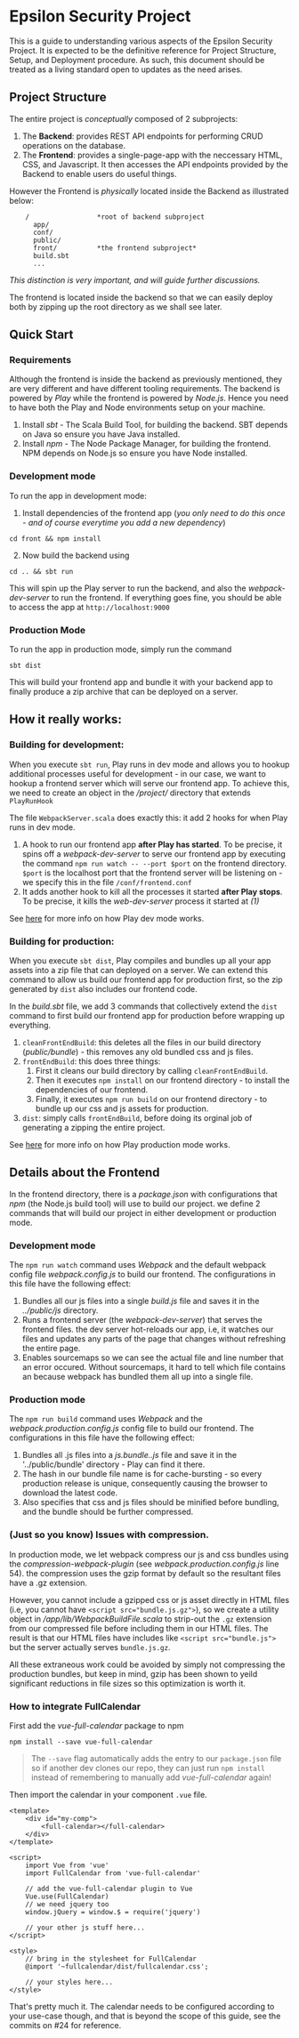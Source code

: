 # Epsilon Security Project

This is a guide to understanding various aspects of the Epsilon Security Project. It is expected to be the definitive reference for Project Structure, Setup, and Deployment procedure. As such, this document should be treated as a living standard open to updates as the need arises.

## Project Structure

The entire project is _conceptually_ composed of 2 subprojects:

1. The **Backend**: provides REST API endpoints for performing CRUD operations on the database.
2. The **Frontend**: provides a single-page-app with the neccessary HTML, CSS, and Javascript. It then accesses the API endpoints provided by the Backend to enable users do useful things. 

However the Frontend is _physically_ located inside the Backend as illustrated below:

		/                 *root of backend subproject
		  app/
		  conf/
		  public/
		  front/          *the frontend subproject*
		  build.sbt
		  ...

_This distinction is very important, and will guide further discussions._

The frontend is located inside the backend so that we can easily deploy both by zipping up the root directory as we shall see later.

## Quick Start

### Requirements

Although the frontend is inside the backend as previously mentioned, they are very different and have different tooling requirements. The backend is powered by _Play_ while the frontend is powered by _Node.js_. Hence you need to have both the Play and Node environments setup on your machine. 

1. Install _sbt_ - The Scala Build Tool, for building the backend. SBT depends on Java so ensure you have Java installed.
2. Install _npm_ - The Node Package Manager, for building the frontend. NPM depends on Node.js so ensure you have Node installed.

### Development mode

To run the app in development mode:
1. Install dependencies of the frontend app (_you only need to do this once - and of course everytime you add a new dependency_)
```
cd front && npm install
```
2. Now build the backend using
```
cd .. && sbt run
```
This will spin up the Play server to run the backend, and also the _webpack-dev-server_ to run the frontend. If everything goes fine, you should be able to access the app at `http://localhost:9000`

### Production Mode

To run the app in production mode, simply run the command
```
sbt dist
```
This will build your frontend app and bundle it with your backend app to finally produce a zip archive that can be deployed on a server.

## How it really works:

### Building for development:

When you execute `sbt run`, Play runs in dev mode and allows you to hookup additional processes useful for development - in our case, we want to hookup a frontend server which will serve our frontend app. To achieve this, we need to create an object in the _/project/_ directory that extends `PlayRunHook`

The file `WebpackServer.scala` does exactly this: it add 2 hooks for when Play runs in dev mode.

1. A hook to run our frontend app **after Play has started**. To be precise, it spins off a _webpack-dev-server_ to serve our frontend app by executing the command `npm run watch -- --port $port` on the frontend directory. `$port` is the localhost port that the frontend server will be listening on - we specify this in the file `/conf/frontend.conf`
2. It adds another hook to kill all the processes it started **after Play stops**. To be precise, it kills the _web-dev-server_ process it started at _(1)_

See [here](https://www.playframework.com/documentation/2.6.x/SBTCookbook) for more info on how Play dev mode works.

### Building for production:

When you execute `sbt dist`, Play compiles and bundles up all your app assets into a zip file that can deployed on a server. We can extend this command to allow us build our frontend app for production first, so the zip generated by `dist` also includes our frontend code.

In the _build.sbt_ file, we add 3 commands that collectively extend the `dist` command to first build our frontend app for production before wrapping up everything.

1. `cleanFrontEndBuild`: this deletes all the files in our build directory (_public/bundle_) - this removes any old bundled css and js files.
2. `frontEndBuild`: this does three things:
	1. First it cleans our build directory by calling `cleanFrontEndBuild`.
	2. Then it executes `npm install` on our frontend directory - to install the dependencies of our frontend.
	3. Finally, it executes `npm run build` on our frontend directory - to bundle up our css and js assets for production.
3. `dist`: simply calls `frontEndBuild`, before doing its orginal job of generating a zipping the entire project.

See [here](https://www.playframework.com/documentation/2.6.x/Deploying) for more info on how Play production mode works.

## Details about the Frontend

In the frontend directory, there is a _package.json_ with configurations that _npm_ (the Node.js build tool) will use to build our project. we define 2 commands that will build our project in either development or production mode. 

### Development mode
The `npm run watch` command uses _Webpack_ and the default webpack config file _webpack.config.js_ to build our frontend. The configurations in this file have the following effect:
	
1. Bundles all our js files into a single _build.js_ file and saves it in the _../public/js_ directory.
2. Runs a frontend server (the _webpack-dev-server_) that serves the frontend files. the dev server hot-reloads our app, i.e, it watches our files and updates any parts of the page that changes without refreshing the entire page.
3. Enables sourcemaps so we can see the actual file and line number that an error occured. Without sourcemaps, it hard to tell which file contains an because webpack has bundled them all up into a single file.

### Production mode
The `npm run build` command uses _Webpack_ and the _webpack.production.config.js_ config file to build our frontend. The configurations in this file have the following effect:

1. Bundles all .js files into a _js.bundle.<hash>.js_ file and save it in the '../public/bundle' directory - Play can find it there.
2. The hash in our bundle file name is for cache-bursting - so every production release is unique, consequently causing the browser to download the latest code.
3. Also specifies that css and js files should be minified before bundling, and the bundle should be further compressed.

### (Just so you know) Issues with compression.

In production mode, we let webpack compress our js and css bundles using the _compression-webpack-plugin_ (see _webpack.production.config.js_ line 54). the compression uses the gzip format by default so the resultant files have a .gz extension.

However, you cannot include a gzipped css or js asset directly in HTML files (i.e, you cannot have `<script src="bundle.js.gz">`), so we create a utility object in _/app/lib/WebpackBuildFile.scala_ to strip-out the `.gz` extension from our compressed file before including them in our HTML files. The result is that our HTML files have includes like `<script src="bundle.js">` but the server actually serves `bundle.js.gz`.

All these extraneous work could be avoided by simply not compressing the production bundles, but keep in mind, gzip has been shown to yeild significant reductions in file sizes so this optimization is worth it.

### How to integrate FullCalendar

First add the _vue-full-calendar_ package to npm

    npm install --save vue-full-calendar

> The `--save` flag automatically adds the entry to our `package.json` file so if another dev clones our repo, they can just run `npm install` instead of remembering to manually add _vue-full-calendar_ again!

Then import the calendar in your component `.vue` file.

    <template>
        <div id="my-comp">
            <full-calendar></full-calendar>
        </div>
    </template>

    <script>
        import Vue from 'vue'
        import FullCalendar from 'vue-full-calendar'

        // add the vue-full-calendar plugin to Vue
        Vue.use(FullCalendar) 
        // we need jquery too
        window.jQuery = window.$ = require('jquery') 

        // your other js stuff here...
    </script>

    <style>
        // bring in the stylesheet for FullCalendar
        @import '~fullcalendar/dist/fullcalendar.css';

        // your styles here...
    </style>

That's pretty much it. The calendar needs to be configured according to your use-case though, and that is beyond the scope of this guide, see the commits on #24 for reference.
